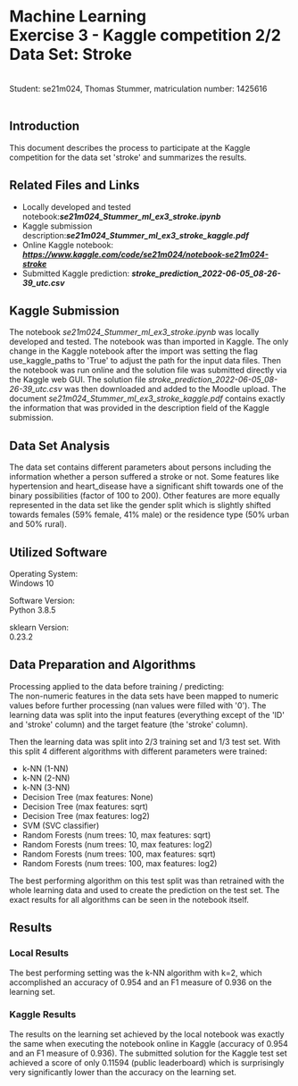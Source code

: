 # Machine Learning<br>Exercise 3 - Kaggle competition 2/2<br>Data Set: Stroke

<br/>Student: se21m024, Thomas Stummer, matriculation number: 1425616
<br/><br/>

## Introduction

This document describes the process to participate at the Kaggle competition for the data set 'stroke' and summarizes the results.

## Related Files and Links

- Locally developed and tested notebook:<b><i>se21m024_Stummer_ml_ex3_stroke.ipynb</i></b>
- Kaggle submission description:<b><i>se21m024_Stummer_ml_ex3_stroke_kaggle.pdf</i></b>
- Online Kaggle notebook: <b><i>https://www.kaggle.com/code/se21m024/notebook-se21m024-stroke</i></b>
- Submitted Kaggle prediction: <b><i>stroke_prediction_2022-06-05_08-26-39_utc.csv</i></b>

## Kaggle Submission

The notebook <i>se21m024_Stummer_ml_ex3_stroke.ipynb</i> was locally developed and tested. The notebook was than imported in Kaggle. The only change in the Kaggle notebook after the import was setting the flag use_kaggle_paths to 'True' to adjust the path for the input data files. Then the notebook was run online and the solution file was submitted directly via the Kaggle web GUI. The solution file <i>stroke_prediction_2022-06-05_08-26-39_utc.csv</i> was then downloaded and added to the Moodle upload. The document <i>se21m024_Stummer_ml_ex3_stroke_kaggle.pdf</i> contains exactly the information that was provided in the description field of the Kaggle submission.

## Data Set Analysis

The data set contains different parameters about persons including the information whether a person suffered a stroke or not.
Some features like hypertension and heart_disease have a significant shift towards one of the binary possibilities (factor of 100 to 200). Other features are more equally represented in the data set like the gender split which is slightly shifted towards females (59% female, 41% male) or the residence type (50% urban and 50% rural).

## Utilized Software

Operating System:<br>
Windows 10

<div style="page-break-after: always"></div>

Software Version:<br>
Python 3.8.5

sklearn Version:<br>
0.23.2

## Data Preparation and Algorithms

Processing applied to the data before training / predicting:<br>
The non-numeric features in the data sets have been mapped to numeric values before further processing (nan values were filled with '0').
The learning data was split into the input features (everything except of the 'ID' and 'stroke' column) and the target feature (the 'stroke' column).

Then the learning data was split into 2/3 training set and 1/3 test set. With this split 4 different algorithms with different parameters were trained:

- k-NN (1-NN)
- k-NN (2-NN)
- k-NN (3-NN)
- Decision Tree (max features: None)
- Decision Tree (max features: sqrt)
- Decision Tree (max features: log2)
- SVM (SVC classifier)
- Random Forests (num trees: 10, max features: sqrt)
- Random Forests (num trees: 10, max features: log2)
- Random Forests (num trees: 100, max features: sqrt)
- Random Forests (num trees: 100, max features: log2)

The best performing algorithm on this test split was than retrained with the whole learning data and used to create the prediction on the test set. The exact results for all algorithms can be seen in the notebook itself.

## Results

### Local Results

The best performing setting was the k-NN algorithm with k=2, which accomplished an accuracy of 0.954 and an F1 measure of 0.936 on the learning set.

### Kaggle Results

The results on the learning set achieved by the local notebook was exactly the same when executing the notebook online in Kaggle (accuracy of 0.954 and an F1 measure of 0.936).
The submitted solution for the Kaggle test set achieved a score of only 0.11594 (public leaderboard) which is surprisingly very significantly lower than the accuracy on the learning set.
